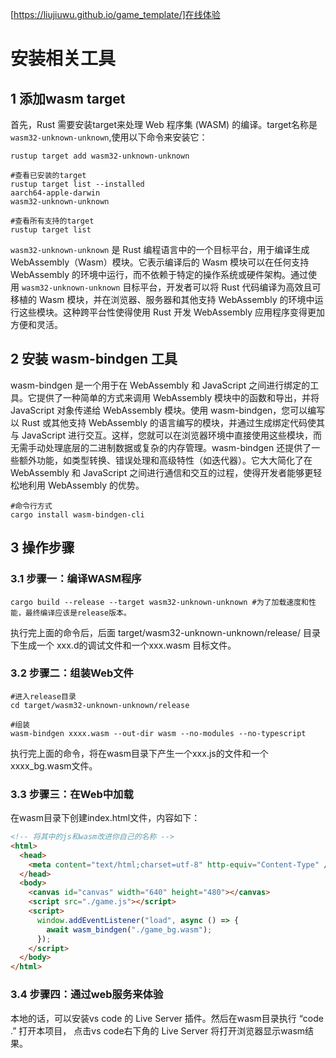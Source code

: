 [https://liujiuwu.github.io/game_template/]在线体验

# 安装相关工具

## 1 添加wasm target

首先，Rust 需要安装target来处理 Web 程序集 (WASM) 的编译。target名称是`wasm32-unknown-unknown`,使用以下命令来安装它：
```shell
rustup target add wasm32-unknown-unknown

#查看已安装的target
rustup target list --installed
aarch64-apple-darwin
wasm32-unknown-unknown

#查看所有支持的target
rustup target list

```

`wasm32-unknown-unknown` 是 Rust 编程语言中的一个目标平台，用于编译生成 WebAssembly（Wasm）模块。它表示编译后的 Wasm 模块可以在任何支持 WebAssembly 的环境中运行，而不依赖于特定的操作系统或硬件架构。通过使用 `wasm32-unknown-unknown` 目标平台，开发者可以将 Rust 代码编译为高效且可移植的 Wasm 模块，并在浏览器、服务器和其他支持 WebAssembly 的环境中运行这些模块。这种跨平台性使得使用 Rust 开发 WebAssembly 应用程序变得更加方便和灵活。

## 2 安装 wasm-bindgen 工具

wasm-bindgen 是一个用于在 WebAssembly 和 JavaScript 之间进行绑定的工具。它提供了一种简单的方式来调用 WebAssembly 模块中的函数和导出，并将 JavaScript 对象传递给 WebAssembly 模块。使用 wasm-bindgen，您可以编写以 Rust 或其他支持 WebAssembly 的语言编写的模块，并通过生成绑定代码使其与 JavaScript 进行交互。这样，您就可以在浏览器环境中直接使用这些模块，而无需手动处理底层的二进制数据或复杂的内存管理。wasm-bindgen 还提供了一些额外功能，如类型转换、错误处理和高级特性（如迭代器）。它大大简化了在 WebAssembly 和 JavaScript 之间进行通信和交互的过程，使得开发者能够更轻松地利用 WebAssembly 的优势。

```shell
#命令行方式
cargo install wasm-bindgen-cli

```

## 3 操作步骤

### 3.1 步骤一：编译WASM程序
```shell
cargo build --release --target wasm32-unknown-unknown #为了加载速度和性能，最终编译应该是release版本。
```
执行完上面的命令后，后面 target/wasm32-unknown-unknown/release/ 目录下生成一个 xxx.d的调试文件和一个xxx.wasm 目标文件。

### 3.2 步骤二：组装Web文件
```shell
#进入release目录
cd target/wasm32-unknown-unknown/release

#组装
wasm-bindgen xxxx.wasm --out-dir wasm --no-modules --no-typescript
```

执行完上面的命令，将在wasm目录下产生一个xxx.js的文件和一个xxxx_bg.wasm文件。

### 3.3 步骤三：在Web中加载
在wasm目录下创建index.html文件，内容如下：
```html
<!-- 将其中的js和wasm改进你自己的名称 -->
<html>
  <head>
    <meta content="text/html;charset=utf-8" http-equiv="Content-Type" />
  </head>
  <body>
    <canvas id="canvas" width="640" height="480"></canvas>
    <script src="./game.js"></script>
    <script>
      window.addEventListener("load", async () => {
        await wasm_bindgen("./game_bg.wasm");
      });
    </script>
  </body>
</html>
```

### 3.4 步骤四：通过web服务来体验
本地的话，可以安装vs code 的 Live Server 插件。然后在wasm目录执行 “code .” 打开本项目， 点击vs code右下角的 Live Server 将打开浏览器显示wasm结果。
